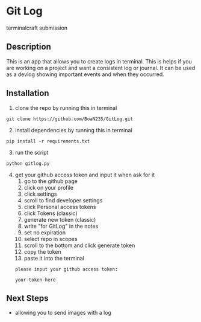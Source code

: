 # Git Log
terminalcraft submission

## Description
This is an app that allows you to create logs in terminal. This is helps if you are working on a project and want a consistent log or journal. It can be used as a devlog showing important events and when they occurred.

## Installation

1. clone the repo by running this in terminal

```
git clone https://github.com/BoaN235/GitLog.git
```

2. install dependencies by running this in terminal
```
pip install -r requirements.txt
```

3. run the script
```
python gitlog.py
```

4. get your github access token and input it when ask for it
    1. go to the github page 
    2. click on your profile
    3. click settings
    4. scroll to find developer settings
    5. click Personal access tokens
    6. click Tokens (classic)
    7. generate new token (classic)
    8. write "for GitLog" in the notes
    9. set no expiration
    10. select repo in scopes
    11. scroll to the bottom and click generate token
    12. copy the token 
    13. paste it into the terminal
    ```
    please input your github access token:

    your-token-here

    ```

## Next Steps
- allowing you to send images with a log